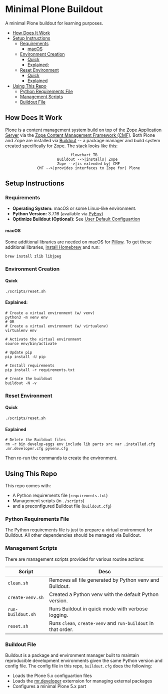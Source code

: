 # Minimal Plone Buildout
A minimal Plone buildout for learning purposes.

- [How Does It Work](#how-does-it-work)
- [Setup Instructions](#setup-instructions)
  - [Requirements](#requirements)
    - [macOS](#macos)
  - [Environment Creation](#environment-creation)
    - [Quick](#quick)
    - [Explained:](#explained)
  - [Reset Environment](#reset-environment)
    - [Quick](#quick-1)
    - [Explained](#explained-1)
- [Using This Repo](#using-this-repo)
  - [Python Requirements File](#python-requirements-file)
  - [Management Scripts](#management-scripts)
  - [Buildout File](#buildout-file)


## How Does It Work
[Plone](https://plone.org/) is a content management system build on top of the [Zope Application Server](https://www.zope.dev/) via the [Zope Content Management Framework (CMF)](https://old.zope.dev/Products/CMF/index.html/). Both Plone and Zope are installed via [Buildout](http://www.buildout.org/en/latest/) -- a package manager and build system created specifically for Zope. The stack looks like this:

<center>

```mermaid
flowchart TB
    Buildout -->|installs| Zope 
    Zope -->|is extended by| CMF
    CMF -->|provides interfaces to Zope for| Plone
```

</center>


## Setup Instructions

### Requirements
- **Operating System:** macOS or some Linux-like environment.
- **Python Version:** 3.7.16 (available via [PyEnv](https://github.com/pyenv/pyenv))
- **Optimize Buildout (Optional)**: See [User Default Configuartion](http://www.buildout.org/en/latest/topics/variables-extending-and-substitutions.html#user-default-configuration-1)

#### macOS
Some additional libraries are needed on macOS for [Pillow](https://pillow.readthedocs.io/en/stable/). To get these additional libraries, [install Homebrew](https://brew.sh/) and run:

```
brew install zlib libjpeg
```

### Environment Creation

#### Quick
```
./scripts/reset.sh
```

#### Explained:
```
# Create a virtual environment (w/ venv)
python3 -m venv env
# OR
# Create a virtual environment (w/ virtualenv)
virtualenv env

# Activate the virtual environment
source env/bin/activate

# Update pip
pip install -U pip

# Install requirements
pip install -r requirements.txt

# Create the buildout
buildout -N -v
```

### Reset Environment

#### Quick
```
./scripts/reset.sh
```

#### Explained
```
# Delete the Buildout files
rm -r bin develop-eggs env include lib parts src var .installed.cfg .mr.developer.cfg pyvenv.cfg
```

Then re-run the commands to create the environment.

## Using This Repo
This repo comes with:
- A Python requirements file (`requirements.txt`)
- Management scripts (in `./scripts`)
- and a preconfigured Buildout file (`buildout.cfg`)

### Python Requirements File
The Python requirements file is just to prepare a virtual environment for Buildout. All other dependencies should be managed via Buildout.

### Management Scripts
There are management scripts provided for various routine actions:

| Script | Desc |
| - | - |
| `clean.sh` | Removes all file generated by Python venv and Buildout. |
| `create-venv.sh` | Created a Python venv with the default Python version. |
| `run-buildout.sh` | Runs Buildout in quick mode with verbose logging. |
| `reset.sh` | Runs `clean`, `create-venv` and `run-buildout` in that order. |

### Buildout File
Buildout is a package and environment manager built to maintain reproducible development environments given the same Python version and config file. The config file in this repo, `buildout.cfg` does the following:

- Loads the Plone 5.x configuartion files
- Loads the [mr.developer](https://github.com/fschulze/mr.developer) externsion for managing external packages
- Configures a minimal Plone 5.x part
